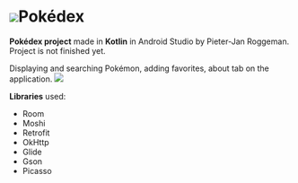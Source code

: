 # ![](https://i.ibb.co/nMFHK6H/Pokedex-Logo-40-x-40-px.png)Pokédex

**Pokédex project** made in **Kotlin** in Android Studio by Pieter-Jan Roggeman.
Project is not finished yet.

Displaying and searching Pokémon, adding favorites, about tab on the application.
![](https://i.ibb.co/7tChqpy/MenuNav.png)

**Libraries** used: 

- Room
- Moshi
- Retrofit
- OkHttp
- Glide
- Gson
- Picasso
